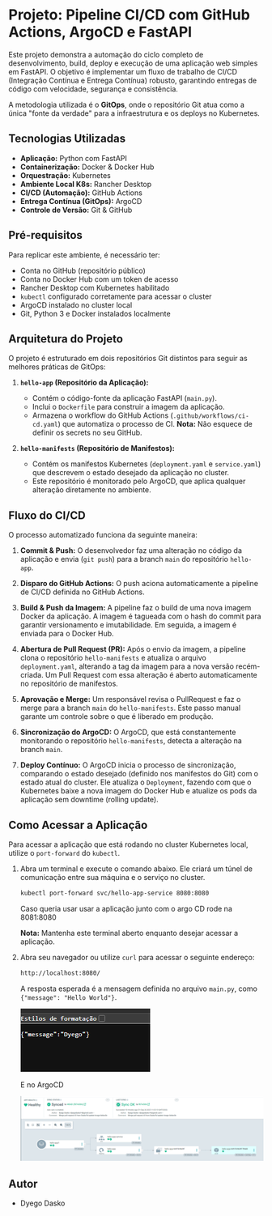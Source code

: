# Projeto: Pipeline CI/CD com GitHub Actions, ArgoCD e FastAPI

Este projeto demonstra a automação do ciclo completo de desenvolvimento, build, deploy e execução de uma aplicação web simples em FastAPI. O objetivo é implementar um fluxo de trabalho de CI/CD (Integração Contínua e Entrega Contínua) robusto, garantindo entregas de código com velocidade, segurança e consistência.

A metodologia utilizada é o **GitOps**, onde o repositório Git atua como a única "fonte da verdade" para a infraestrutura e os deploys no Kubernetes.

## Tecnologias Utilizadas

* **Aplicação:** Python com FastAPI
* **Containerização:** Docker & Docker Hub
* **Orquestração:** Kubernetes
* **Ambiente Local K8s:** Rancher Desktop
* **CI/CD (Automação):** GitHub Actions
* **Entrega Contínua (GitOps):** ArgoCD
* **Controle de Versão:** Git & GitHub

## Pré-requisitos

Para replicar este ambiente, é necessário ter:
* Conta no GitHub (repositório público)
* Conta no Docker Hub com um token de acesso
* Rancher Desktop com Kubernetes habilitado
* `kubectl` configurado corretamente para acessar o cluster
* ArgoCD instalado no cluster local
* Git, Python 3 e Docker instalados localmente

## Arquitetura do Projeto

O projeto é estruturado em dois repositórios Git distintos para seguir as melhores práticas de GitOps:

1.  **`hello-app` (Repositório da Aplicação):**
    * Contém o código-fonte da aplicação FastAPI (`main.py`).
    * Inclui o `Dockerfile` para construir a imagem da aplicação.
    * Armazena o workflow do GitHub Actions (`.github/workflows/ci-cd.yaml`) que automatiza o processo de CI.
    **Nota:** Não esquece de definir os secrets no seu GitHub.

2.  **`hello-manifests` (Repositório de Manifestos):**
    * Contém os manifestos Kubernetes (`deployment.yaml` e `service.yaml`) que descrevem o estado desejado da aplicação no cluster.
    * Este repositório é monitorado pelo ArgoCD, que aplica qualquer alteração diretamente no ambiente.

## Fluxo do CI/CD

O processo automatizado funciona da seguinte maneira:

1.  **Commit & Push:** O desenvolvedor faz uma alteração no código da aplicação e envia (`git push`) para a branch `main` do repositório `hello-app`.

2.  **Disparo do GitHub Actions:** O push aciona automaticamente a pipeline de CI/CD definida no GitHub Actions.

3.  **Build & Push da Imagem:** A pipeline faz o build de uma nova imagem Docker da aplicação. A imagem é tagueada com o hash do commit para garantir versionamento e imutabilidade. Em seguida, a imagem é enviada para o Docker Hub.

4.  **Abertura de Pull Request (PR):** Após o envio da imagem, a pipeline clona o repositório `hello-manifests` e atualiza o arquivo `deployment.yaml`, alterando a tag da imagem para a nova versão recém-criada. Um Pull Request com essa alteração é aberto automaticamente no repositório de manifestos.

5.  **Aprovação e Merge:** Um responsável revisa o PullRequest e faz o merge para a branch `main` do `hello-manifests`. Este passo manual garante um controle sobre o que é liberado em produção.

6.  **Sincronização do ArgoCD:** O ArgoCD, que está constantemente monitorando o repositório `hello-manifests`, detecta a alteração na branch `main`.

7.  **Deploy Contínuo:** O ArgoCD inicia o processo de sincronização, comparando o estado desejado (definido nos manifestos do Git) com o estado atual do cluster. Ele atualiza o `Deployment`, fazendo com que o Kubernetes baixe a nova imagem do Docker Hub e atualize os pods da aplicação sem downtime (rolling update).

## Como Acessar a Aplicação

Para acessar a aplicação que está rodando no cluster Kubernetes local, utilize o `port-forward` do `kubectl`.

1.  Abra um terminal e execute o comando abaixo. Ele criará um túnel de comunicação entre sua máquina e o serviço no cluster.
    ```bash
    kubectl port-forward svc/hello-app-service 8080:8080
    ```
    Caso queria usar usar a aplicação junto com o argo CD rode na 8081:8080

    **Nota:** Mantenha este terminal aberto enquanto desejar acessar a aplicação.

2.  Abra seu navegador ou utilize `curl` para acessar o seguinte endereço:
    ```bash
    http://localhost:8080/
    ```

    A resposta esperada é a mensagem definida no arquivo `main.py`, como `{"message": "Hello World"}`.
    
    ![Menssagem da API](mensagem.png)

    E no ArgoCD

    ![ArgoCD Sucess](image.png)


## Autor

* Dyego Dasko